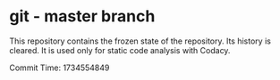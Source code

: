 # git - master branch

This repository contains the frozen state of the repository.
Its history is cleared. It is used only for static code
analysis with Codacy.

Commit Time: 1734554849